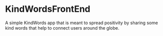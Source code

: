 # KindWordsFrontEnd
A simple KindWords app that is meant to spread positivity by sharing some kind words that help to connect users around the globe.
